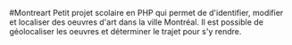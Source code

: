 #Montreart
Petit projet scolaire en PHP qui permet de d'identifier, modifier et localiser des oeuvres d'art dans la ville Montréal. Il est possible de géolocaliser les oeuvres et déterminer le trajet pour s'y rendre.
